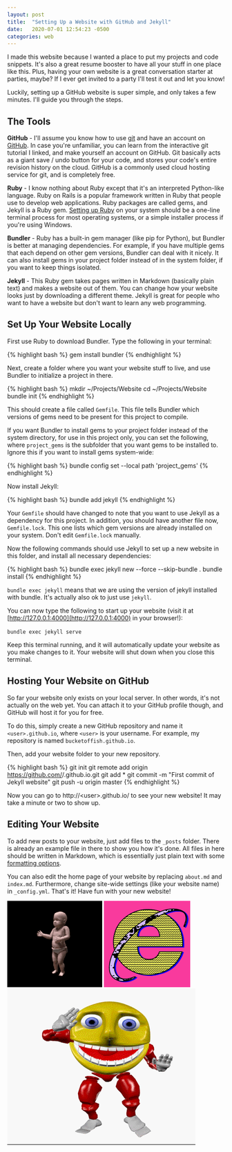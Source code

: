 ```yaml
---
layout: post
title:  "Setting Up a Website with GitHub and Jekyll"
date:   2020-07-01 12:54:23 -0500
categories: web
---
```

I made this website because I wanted a place to put my projects and code snippets. It's also a great resume booster to have all your stuff in one place like this. Plus, having your own website is a great conversation starter at parties, maybe? If I ever get invited to a party I'll test it out and let you know!

Luckily, setting up a GitHub website is super simple, and only takes a few minutes. I'll guide you through the steps.

## The Tools

**GitHub** - I'll assume you know how to use [git][git-tutorial] and have an account on [GitHub][github]. In case you're unfamiliar, you can learn from the interactive git tutorial I linked, and make yourself an account on GitHub. Git basically acts as a giant save / undo button for your code, and stores your code's entire revision history on the cloud. GitHub is a commonly used cloud hosting service for git, and is completely free.

**Ruby** - I know nothing about Ruby except that it's an interpreted Python-like language. Ruby on Rails is a popular framework written in Ruby that people use to develop web applications. Ruby packages are called gems, and Jekyll is a Ruby gem. [Setting up Ruby][ruby-install] on your system should be a one-line terminal process for most operating systems, or a simple installer process if you're using Windows.

**Bundler** - Ruby has a built-in gem manager (like pip for Python), but Bundler is better at managing dependencies. For example, if you have multiple gems that each depend on other gem versions, Bundler can deal with it nicely. It can also install gems in your project folder instead of in the system folder, if you want to keep things isolated.

**Jekyll** - This Ruby gem takes pages written in Markdown (basically plain text) and makes a website out of them. You can change how your website looks just by downloading a different theme. Jekyll is great for people who want to have a website but don't want to learn any web programming.

## Set Up Your Website Locally

First use Ruby to download Bundler. Type the following in your terminal:

{% highlight bash %}
gem install bundler
{% endhighlight %}

Next, create a folder where you want your website stuff to live, and use Bundler to initialize a project in there.

{% highlight bash %}
mkdir ~/Projects/Website
cd ~/Projects/Website
bundle init
{% endhighlight %}

This should create a file called `Gemfile`. This file tells Bundler which versions of gems need to be present for this project to compile.

If you want Bundler to install gems to your project folder instead of the system directory, for use in this project only, you can set the following, where `project_gems` is the subfolder that you want gems to be installed to. Ignore this if you want to install gems system-wide:

{% highlight bash %}
bundle config set --local path 'project_gems'
{% endhighlight %}

Now install Jekyll:

{% highlight bash %}
bundle add jekyll
{% endhighlight %}

Your `Gemfile` should have changed to note that you want to use Jekyll as a dependency for this project. In addition, you should have another file now, `Gemfile.lock`. This one lists which gem versions are already installed on your system. Don't edit `Gemfile.lock` manually.

Now the following commands should use Jekyll to set up a new website in this folder, and install all necessary dependencies:

{% highlight bash %}
bundle exec jekyll new --force --skip-bundle .
bundle install
{% endhighlight %}

`bundle exec jekyll` means that we are using the version of jekyll installed with bundle. It's actually also ok to just use `jekyll`.

You can now type the following to start up your website (visit it at [http://127.0.0.1:4000](http://127.0.0.1:4000) in your browser!):

`bundle exec jekyll serve`

Keep this terminal running, and it will automatically update your website as you make changes to it. Your website will shut down when you close this terminal.

## Hosting Your Website on GitHub

So far your website only exists on your local server. In other words, it's not actually on the web yet. You can attach it to your GitHub profile though, and GitHub will host it for you for free.

To do this, simply create a new GitHub repository and name it `<user>.github.io`, where `<user>` is your username. For example, my repository is named `bucketoffish.github.io`.

Then, add your website folder to your new repository.

{% highlight bash %}
git init
git remote add origin https://github.com/<user>/<user>.github.io.git
git add *
git commit -m "First commit of Jekyll website"
git push -u origin master
{% endhighlight %}

Now you can go to http://\<user\>.github.io/ to see your new website! It may take a minute or two to show up.

## Editing Your Website

To add new posts to your website, just add files to the `_posts` folder. There is already an example file in there to show you how it's done. All files in here should be written in Markdown, which is essentially just plain text with some [formatting options][markdown].

You can also edit the home page of your website by replacing `about.md` and `index.md`. Furthermore, change site-wide settings (like your website name) in `_config.yml`. That's it! Have fun with your new website!

![look at him go](/img/2020-07-01/dancing_baby.gif)
![surfing the web](/img/2020-07-01/win_explorer.gif)
![don't do drugs thx](/img/2020-07-01/smiley.gif)

[git-tutorial]: https://learngitbranching.js.org/
[github]: https://github.com/
[ruby-install]: https://www.ruby-lang.org/en/documentation/installation/
[markdown]: https://www.markdownguide.org/cheat-sheet/
